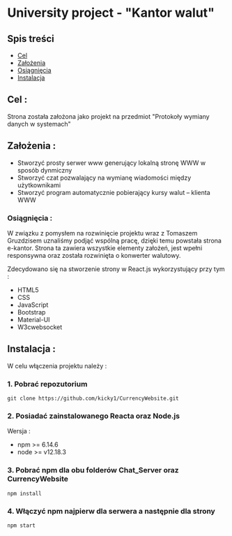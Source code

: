 # University project - "Kantor walut"

## Spis treści 
* [Cel](#cel-)
* [Założenia](#założenia-)
* [Osiągnięcia](#osiągnięcia-)
* [Instalacja](#instalacja-)

## Cel :
Strona została założona jako projekt na przedmiot "Protokoły wymiany danych w systemach" 

## Założenia : 
* Stworzyć prosty serwer www generujący lokalną stronę WWW w sposób dynmiczny
* Stworzyć czat pozwalający na wymianę wiadomości między użytkownikami
* Stworzyć program automatycznie pobierający kursy walut – klienta WWW

### Osiągnięcia : 
W związku z pomysłem na rozwinięcie projektu wraz z Tomaszem Gruzdzisem uznaliśmy podjąć wspólną pracę, dzięki temu powstała strona e-kantor.
Strona ta zawiera wszystkie elementy założeń, jest wpełni responsywna oraz została rozwinięta o konwerter walutowy. 

Zdecydowano się na stworzenie strony w React.js wykorzystujący przy tym : 
* HTML5
* CSS
* JavaScript
* Bootstrap
* Material-UI
* W3cwebsocket

## Instalacja : 
W celu włączenia projektu należy :

### 1. Pobrać repozutorium 
```
git clone https://github.com/kicky1/CurrencyWebsite.git
```
### 2. Posiadać zainstalowanego Reacta oraz Node.js
Wersja : 
* npm >= 6.14.6
* node >= v12.18.3
### 3. Pobrać npm dla obu folderów Chat_Server oraz CurrencyWebsite
```
npm install
```
### 4. Włączyć npm najpierw dla serwera a następnie dla strony
```
npm start
```
